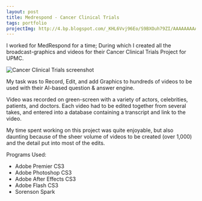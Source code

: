 ```yaml
---
layout: post
title: Medrespond - Cancer Clinical Trials
tags: portfolio
projectImg: http://4.bp.blogspot.com/_KHL6Vvj96Eo/S9BXOuh79ZI/AAAAAAAAAmw/o_6l5ElnYyk/s320/medRespond.png
---
```


I worked for MedRespond for a time; During which I created all the broadcast-graphics and videos for their Cancer Clinical Trials Project for UPMC. <!--more-->

![Cancer Clinical Trials screenshot](http://4.bp.blogspot.com/_KHL6Vvj96Eo/S9BXOuh79ZI/AAAAAAAAAmw/o_6l5ElnYyk/s320/medRespond.png)

My task was to Record, Edit, and add Graphics to hundreds of videos to be used with their AI-based question &amp; answer engine.

Video was recorded on green-screen with a variety of actors, celebrities, patients, and doctors. Each video had to be edited together from several takes, and entered into a database containing a transcript and link to the video.

My time spent working on this project was quite enjoyable, but also daunting because of the sheer volume of videos to be created (over 1,000) and the detail put into most of the edits.

Programs Used:

* Adobe Premier CS3
* Adobe Photoshop CS3
* Adobe After Effects CS3
* Adobe Flash CS3
* Sorenson Spark

